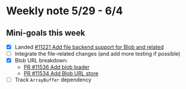 # Weekly note 5/29 - 6/4

## Mini-goals this week

- [x] Landed [#11221 Add file backend support for Blob and related](https://github.com/servo/servo/pull/11221)
- [ ] Integrate the file-related changes (and add more testing if possible)
- [x] Blob URL breakdown:
    - [PR #11536 Add blob loader](https://github.com/servo/servo/pull/11536)
    - [PR #11534 Add Blob URL store](https://github.com/servo/servo/pull/11534)
- [ ] Track `ArrayBuffer` dependency
